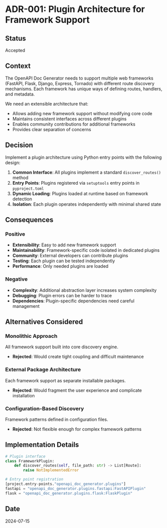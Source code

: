# ADR-001: Plugin Architecture for Framework Support

## Status
Accepted

## Context
The OpenAPI Doc Generator needs to support multiple web frameworks (FastAPI, Flask, Django, Express, Tornado) with different route discovery mechanisms. Each framework has unique ways of defining routes, handlers, and metadata.

We need an extensible architecture that:
- Allows adding new framework support without modifying core code
- Maintains consistent interfaces across different plugins
- Enables community contributions for additional frameworks
- Provides clear separation of concerns

## Decision
Implement a plugin architecture using Python entry points with the following design:

1. **Common Interface**: All plugins implement a standard `discover_routes()` method
2. **Entry Points**: Plugins registered via `setuptools` entry points in `pyproject.toml`
3. **Dynamic Loading**: Plugins loaded at runtime based on framework detection
4. **Isolation**: Each plugin operates independently with minimal shared state

## Consequences

### Positive
- **Extensibility**: Easy to add new framework support
- **Maintainability**: Framework-specific code isolated in dedicated plugins
- **Community**: External developers can contribute plugins
- **Testing**: Each plugin can be tested independently
- **Performance**: Only needed plugins are loaded

### Negative
- **Complexity**: Additional abstraction layer increases system complexity
- **Debugging**: Plugin errors can be harder to trace
- **Dependencies**: Plugin-specific dependencies need careful management

## Alternatives Considered

### Monolithic Approach
All framework support built into core discovery engine.
- **Rejected**: Would create tight coupling and difficult maintenance

### External Package Architecture
Each framework support as separate installable packages.
- **Rejected**: Would fragment the user experience and complicate installation

### Configuration-Based Discovery
Framework patterns defined in configuration files.
- **Rejected**: Not flexible enough for complex framework patterns

## Implementation Details

```python
# Plugin interface
class FrameworkPlugin:
    def discover_routes(self, file_path: str) -> List[Route]:
        raise NotImplementedError

# Entry point registration
[project.entry-points."openapi_doc_generator.plugins"]
fastapi = "openapi_doc_generator.plugins.fastapi:FastAPIPlugin"
flask = "openapi_doc_generator.plugins.flask:FlaskPlugin"
```

## Date
2024-07-15